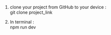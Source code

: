 1) clone your project from GitHub to your device : <br />
git clone project_link

2) In terminal : <br />
npm run dev

